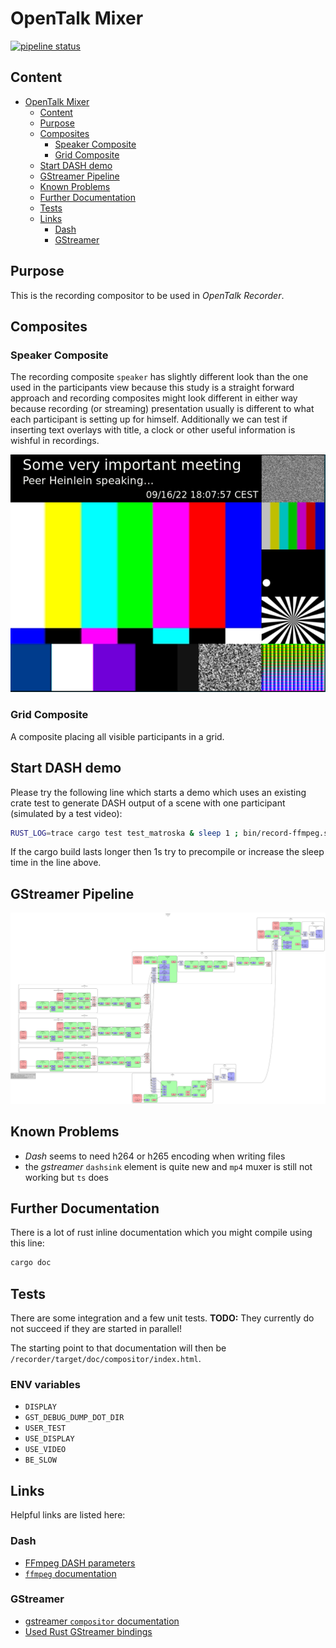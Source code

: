 <!--
SPDX-FileCopyrightText: OpenTalk GmbH <mail@opentalk.eu>

SPDX-License-Identifier: EUPL-1.2
-->

# OpenTalk Mixer

[![pipeline status](https://git.heinlein-video.de/p.hoffmann/recorder/badges/main/pipeline.svg)](https://git.heinlein-video.de/p.hoffmann/recorder/-/commits/main)

## Content

- [OpenTalk Mixer](#opentalk-mixer)
    - [Content](#content)
    - [Purpose](#purpose)
    - [Composites](#composites)
        - [Speaker Composite](#speaker-composite)
        - [Grid Composite](#grid-composite)
    - [Start DASH demo](#start-dash-demo)
    - [GStreamer Pipeline](#gstreamer-pipeline)
    - [Known Problems](#known-problems)
    - [Further Documentation](#further-documentation)
    - [Tests](#tests)
    - [Links](#links)
        - [Dash](#dash)
        - [GStreamer](#gstreamer)

## Purpose

This is the recording compositor to be used in *OpenTalk Recorder*.

## Composites

### Speaker Composite

The recording composite `speaker` has slightly different look than the one used in the participants view because this study is a straight forward approach and recording composites might look different in either way because recording (or streaming) presentation usually is different to what each participant is setting up for himself. Additionally we can test if inserting text overlays with title, a clock or other useful information is wishful in recordings.

![First Speaker Composite](images/speaker.png)

### Grid Composite

A composite placing all visible participants in a grid.

## Start DASH demo

Please try the following line which starts a demo which uses an existing crate test to generate DASH output of a scene with one participant (simulated by a test video):

```sh
RUST_LOG=trace cargo test test_matroska & sleep 1 ; bin/record-ffmpeg.sh tcp://127.0.0.1:9000 test_output/dash.mpd 1M 5 auto
```

If the cargo build lasts longer then 1s try to precompile or increase the sleep time in the line above.

## GStreamer Pipeline

![Audio/Video Pipeline](images/example_pipeline.png)

## Known Problems

- *Dash* seems to need h264 or h265 encoding when writing files
- the *gstreamer* `dashsink` element is quite new and `mp4` muxer is still not working but `ts` does

## Further Documentation

There is a lot of rust inline documentation which you might compile using this line:

```sh
cargo doc
```

## Tests

There are some integration and a few unit tests.
**TODO:** They currently do not succeed if they are started in parallel!

The starting point to that documentation will then be `/recorder/target/doc/compositor/index.html`.

### ENV variables

- `DISPLAY`
- `GST_DEBUG_DUMP_DOT_DIR`
- `USER_TEST`
- `USE_DISPLAY`
- `USE_VIDEO`
- `BE_SLOW`

## Links

Helpful links are listed here:

### Dash

- [FFmpeg DASH parameters](https://ffmpeg.org/ffmpeg-formats.html#dash-2)
- [`ffmpeg` documentation](https://ffmpeg.org/ffmpeg.html)

### GStreamer

- [gstreamer `compositor` documentation](https://git.heinlein-video.de/p.hoffmann/recorder/-/tree/main/compositor)
- [Used Rust GStreamer bindings](https://docs.rs/gstreamer/latest/gstreamer/)
